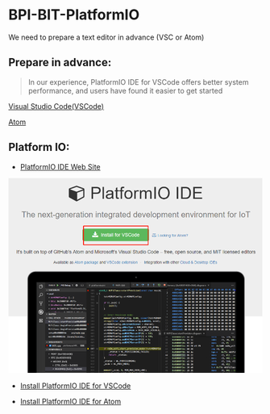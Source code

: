 # BPI-BIT-PlatformIO

We need to prepare a text editor in advance (VSC or Atom)

## Prepare in advance:
   > In our experience, PlatformIO IDE for VSCode offers better system performance, and users have found it easier to get started


 [Visual Studio Code(VSCode)](https://code.visualstudio.com/)

 [Atom](https://atom.io/)

## Platform IO:
- [PlatformIO IDE Web Site](https://platformio.org/)

![Step 1](/docs/pio-1.png)

- [Install PlatformIO IDE for VSCode](/PIO_for_VSCode.md)

- [Install PlatformIO IDE for Atom](/PIO_for_Atom.md)

